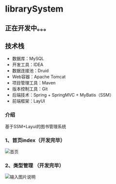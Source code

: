 # librarySystem

## 正在开发中。。。

## 技术栈
 - 数据库：MySQL
 - 开发工具：IDEA
 - 数据连接池：Druid
 - Web容器：Apache Tomcat
 - 项目管理工具：Maven
 - 版本控制工具：Git
 - 后端技术：Spring + SpringMVC + MyBatis（SSM）
 - 前端框架：LayUI

### 介绍
基于SSM+Layui的图书管理系统

### 1、首页index（开发完毕）
![首页](https://images.gitee.com/uploads/images/2021/0330/193616_c3bba7be_8169242.png "屏幕截图.png")

### 2、类型管理 （开发完毕）
![输入图片说明](https://images.gitee.com/uploads/images/2021/0330/200057_8f13c065_8169242.png "屏幕截图.png")



